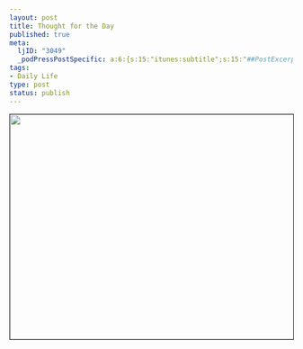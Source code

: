 ```yaml
--- 
layout: post
title: Thought for the Day
published: true
meta: 
  ljID: "3049"
  _podPressPostSpecific: a:6:{s:15:"itunes:subtitle";s:15:"##PostExcerpt##";s:14:"itunes:summary";s:15:"##PostExcerpt##";s:15:"itunes:keywords";s:17:"##WordPressCats##";s:13:"itunes:author";s:10:"##Global##";s:15:"itunes:explicit";s:7:"Default";s:12:"itunes:block";s:7:"Default";}
tags: 
- Daily Life
type: post
status: publish
---
```

<center><img src="http://www.arcanology.com/images/writingonthewall.jpg" border="1" height="400" width="533" /></center>
